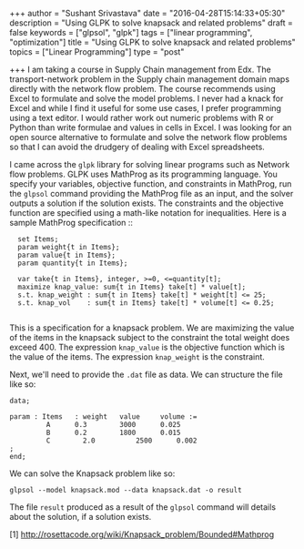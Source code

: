 +++
author = "Sushant Srivastava"
date = "2016-04-28T15:14:33+05:30"
description = "Using GLPK to solve knapsack and related problems"
draft = false
keywords = ["glpsol", "glpk"]
tags = ["linear programming", "optimization"]
title = "Using GLPK to solve knapsack and related problems"
topics = ["Linear Programming"]
type = "post"

+++
I am taking a course in Supply Chain management from Edx. The transport-network problem in the Supply chain management domain maps
directly with the network flow problem. The course recommends using Excel to formulate and solve the model problems.
I never had a knack for Excel and while I find it useful for some use cases, I prefer programming using a text editor. I would rather work out numeric problems with R or Python than write formulae and values in cells in Excel. I was looking for an open source alternative to formulate and solve the network flow problems so that I can avoid the drudgery of dealing with Excel spreadsheets.

I came across the `glpk` library for solving linear programs such as Network flow problems. GLPK uses MathProg as its programming
language. You specify your variables, objective function, and constraints in MathProg, run the `glpsol` command providing the MathProg file as
an input, and the solver outputs a solution if the solution exists. The constraints and the objective function are specified using a math-like
notation for inequalities. Here is a sample MathProg specification ::

```ampl
  set Items;
  param weight{t in Items};
  param value{t in Items};
  param quantity{t in Items};

  var take{t in Items}, integer, >=0, <=quantity[t];
  maximize knap_value: sum{t in Items} take[t] * value[t];
  s.t. knap_weight : sum{t in Items} take[t] * weight[t] <= 25;
  s.t. knap_vol    : sum{t in Items} take[t] * volume[t] <= 0.25;


```

This is a specification for a knapsack problem. We are maximizing the value of the items in the knapsack subject to the constraint the total weight does exceed 400.
The expression `knap_value` is the objective function which is the value of the items. The expression `knap_weight` is the constraint.

Next, we'll need to provide the `.dat` file as data. We can structure the file like so:

```
data;

param : Items   : weight   value     volume :=
         A      0.3        3000      0.025
         B      0.2	       1800	     0.015
         C		  2.0	       2500      0.002
;
end;

```

We can solve the Knapsack problem like so:

```shell
glpsol --model knapsack.mod --data knapsack.dat -o result
```

The file `result` produced as a result of the `glpsol` command will details about the solution, if a solution exists.


[1] http://rosettacode.org/wiki/Knapsack_problem/Bounded#Mathprog
